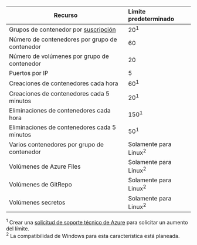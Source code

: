 | Recurso | Límite predeterminado |
| --- | :--- |
| Grupos de contenedor por [suscripción](../articles/billing-buy-sign-up-azure-subscription.md) | 20<sup>1</sup> |
| Número de contenedores por grupo de contenedor | 60 |
| Número de volúmenes por grupo de contenedor | 20 |
| Puertos por IP | 5 |
| Creaciones de contenedores cada hora |60<sup>1</sup> |
| Creaciones de contenedores cada 5 minutos | 20<sup>1</sup> |
| Eliminaciones de contenedores cada hora | 150<sup>1</sup> |
| Eliminaciones de contenedores cada 5 minutos | 50<sup>1</sup> |
| Varios contenedores por grupo de contenedor | Solamente para Linux<sup>2</sup> |
| Volúmenes de Azure Files | Solamente para Linux<sup>2</sup> |
| Volúmenes de GitRepo | Solamente para Linux<sup>2</sup> |
| Volúmenes secretos | Solamente para Linux<sup>2</sup> |

<sup>1</sup> Crear una [solicitud de soporte técnico de Azure][azure-support] para solicitar un aumento del límite.<br />
<sup>2</sup> La compatibilidad de Windows para esta característica está planeada.

<!-- LINKS - External -->
[azure-support]: https://ms.portal.azure.com/#blade/Microsoft_Azure_Support/HelpAndSupportBlade/newsupportrequest
